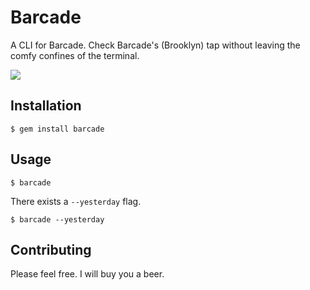 # Barcade

A CLI for Barcade. Check Barcade's (Brooklyn) tap without leaving the comfy confines of the terminal.

![](http://i.imgur.com/UnQVPBo.png)

## Installation

    $ gem install barcade

## Usage

    $ barcade

There exists a `--yesterday` flag.

    $ barcade --yesterday

## Contributing

Please feel free. I will buy you a beer.
